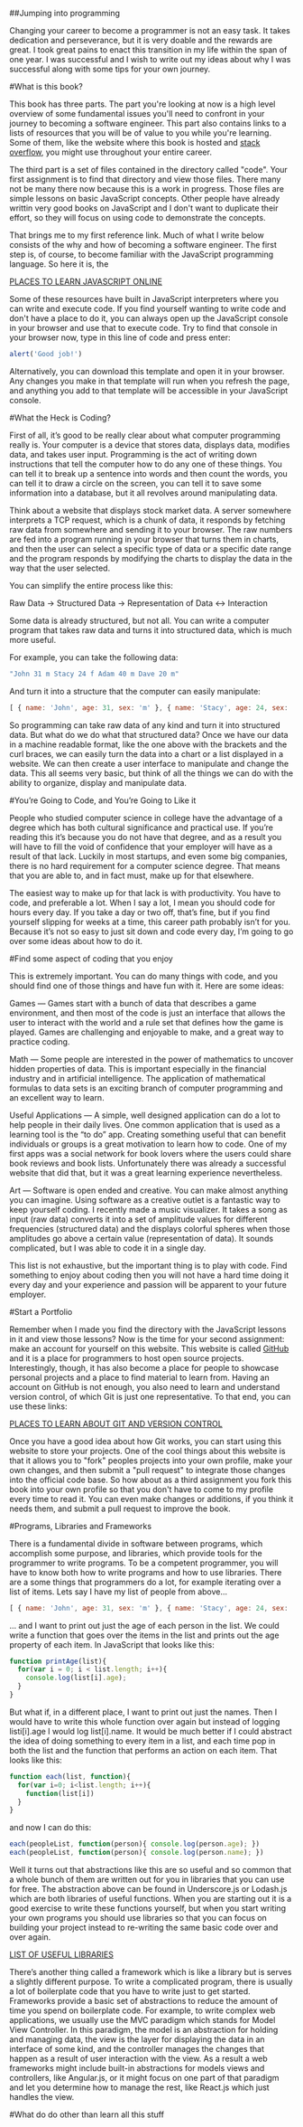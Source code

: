 ##Jumping into programming

Changing your career to become a programmer is not an easy task. It takes dedication and perseverance, but it is very doable and the rewards are great. I took great pains to enact this transition in my life within the span of one year. I was successful and I wish to write out my ideas about why I was successful along with some tips for your own journey.

#What is this book?

This book has three parts. The part you're looking at now is a high level overview of some fundamental issues you'll need to confront in your journey to becoming a software engineer. This part also contains links to a lists of resources that you will be of value to you while you're learning. Some of them, like the website where this book is hosted and [stack overflow](www.stackoverflow.com), you might use throughout your entire career.

The third part is a set of files contained in the directory called "code". Your first assignment is to find that directory and view those files. There many not be many there now because this is a work in progress. Those files are simple lessons on basic JavaScript concepts. Other people have already writtin very good books on JavaScript and I don't want to duplicate their effort, so they will focus on using code to demonstrate the concepts.

That brings me to my first reference link. Much of what I write below consists of the why and how of becoming a software engineer. The first step is, of course, to become familiar with the JavaScript programming language. So here it is, the

[PLACES TO LEARN JAVASCRIPT ONLINE](link)

Some of these resources have built in JavaScript interpreters where you can write and execute code. If you find yourself wanting to write code and don't have a place to do it, you can always open up the JavaScript console in your browser and use that to execute code. Try to find that console in your browser now, type in this line of code and press enter:

```javascript
alert('Good job!')
```

Alternatively, you can download this template and open it in your browser. Any changes you make in that template will run when you refresh the page, and anything you add to that template will be accessible in your JavaScript console.

#What the Heck is Coding?

First of all, it’s good to be really clear about what computer programming really is. Your computer is a device that stores data, displays data, modifies data, and takes user input. Programming is the act of writing down instructions that tell the computer how to do any one of these things. You can tell it to break up a sentence into words and then count the words, you can tell it to draw a circle on the screen, you can tell it to save some information into a database, but it all revolves around manipulating data. 

Think about a website that displays stock market data. A server somewhere interprets a TCP request, which is a chunk of data, it responds by fetching raw data from somewhere and sending it to your browser. The raw numbers are fed into a program running in your browser that turns them in charts, and then the user can select a specific type of data or a specific date range and the program responds by modifying the charts to display the data in the way that the user selected.

You can simplify the entire process like this: 

Raw Data -> Structured Data -> Representation of Data <-> Interaction

Some data is already structured, but not all. You can write a computer program that takes raw data and turns it into structured data, which is much more useful. 

For example, you can take the following data:

```javascript
"John 31 m Stacy 24 f Adam 40 m Dave 20 m"
```

And turn it into a structure that the computer can easily manipulate:

```javascript
[ { name: 'John', age: 31, sex: 'm' }, { name: 'Stacy', age: 24, sex: 'f' } ]
```

So programming can take raw data of any kind and turn it into structured data. But what do we do what that structured data? Once we have our data in a machine readable format, like the one above with the brackets and the curl braces, we can easily turn the data into a chart or a list displayed in a website. We can then create a user interface to manipulate and change the data. This all seems very basic, but think of all the things we can do with the ability to organize, display and manipulate data.

#You’re Going to Code, and You’re Going to Like it

People who studied computer science in college have the advantage of a degree which has both cultural significance and practical use. If you’re reading this it’s because you do not have that degree, and as a result you will have to fill the void of confidence that your employer will have as a result of that lack. Luckily in most startups, and even some big companies, there is no hard requirement for a computer science degree. That means that you are able to, and in fact must, make up for that elsewhere.

The easiest way to make up for that lack is with productivity. You have to code, and preferable a lot. When I say a lot, I mean you should code for hours every day. If you take a day or two off, that’s fine, but if you find yourself slipping for weeks at a time, this career path probably isn’t for you. Because it’s not so easy to just sit down and code every day, I’m going to go over some ideas about how to do it.

#Find some aspect of coding that you enjoy

This is extremely important. You can do many things with code, and you should find one of those things and have fun with it. Here are some ideas:

Games — Games start with a bunch of data that describes a game environment, and then most of the code is just an interface that allows the user to interact with the world and a rule set that defines how the game is played. Games are challenging and enjoyable to make, and a great way to practice coding.

Math — Some people are interested in the power of mathematics to uncover hidden properties of data. This is important especially in the financial industry and in artificial intelligence. The application of mathematical formulas to data sets is an exciting branch of computer programming and an excellent way to learn.

Useful Applications — A simple, well designed application can do a lot to help people in their daily lives. One common application that is used as a learning tool is the “to do” app. Creating something useful that can benefit individuals or groups is a great motivation to learn how to code. One of my first apps was a social network for book lovers where the users could share book reviews and book lists. Unfortunately there was already a successful website that did that, but it was a great learning experience nevertheless.

Art — Software is open ended and creative. You can make almost anything you can imagine. Using software as a creative outlet is a fantastic way to keep yourself coding. I recently made a music visualizer. It takes a song as input (raw data) converts it into a set of amplitude values for different frequencies (structured data) and the displays colorful spheres when those amplitudes go above a certain value (representation of data). It sounds complicated, but I was able to code it in a single day.

This list is not exhaustive, but the important thing is to play with code. Find something to enjoy about coding then you will not have a hard time doing it every day and your experience and passion will be apparent to your future employer.

#Start a Portfolio

Remember when I made you find the directory with the JavaScript lessons in it and view those lessons? Now is the time for your second assignment: make an account for yourself on this website. This website is called [GitHub](www.github.com) and it is a place for programmers to host open source projects. Interestingly, though, it has also become a place for people to showcase personal projects and a place to find material to learn from. Having an account on GitHub is not enough, you also need to learn and understand version control, of which Git is just one representative. To that end, you can use these links:

[PLACES TO LEARN ABOUT GIT AND VERSION CONTROL](link)

Once you have a good idea about how Git works, you can start using this website to store your projects. One of the cool things about this website is that it allows you to "fork" peoples projects into your own profile, make your own changes, and then submit a "pull request" to integrate those changes into the official code base. So how about as a third assignment you fork this book into your own profile so that you don't have to come to my profile every time to read it. You can even make changes or additions, if you think it needs them, and submit a pull request to improve the book.

#Programs, Libraries and Frameworks

There is a fundamental divide in software between programs, which accomplish some purpose, and libraries, which provide tools for the programmer to write programs. To be a competent programmer, you will have to know both how to write programs and how to use libraries. There are a some things that programmers do a lot, for example iterating over a list of items. Lets say I have my list of people from above…

```javascript
[ { name: 'John', age: 31, sex: 'm' }, { name: 'Stacy', age: 24, sex: 'f' } ]
```

… and I want to print out just the age of each person in the list. We could write a function that goes over the items in the list and prints out the age property of each item. In JavaScript that looks like this:

```javascript
function printAge(list){
  for(var i = 0; i < list.length; i++){
    console.log(list[i].age);
  }
}
```

But what if, in a different place, I want to print out just the names. Then I would have to write this whole function over again but instead of logging listi[i].age I would log list[i].name. It would be much better if I could abstract the idea of doing something to every item in a list, and each time pop in both the list and the function that performs an action on each item. That looks like this:

```javascript
function each(list, function){
  for(var i=0; i<list.length; i++){
    function(list[i])
  }
}
```
and now I can do this:

```javascript
each(peopleList, function(person){ console.log(person.age); })
each(peopleList, function(person){ console.log(person.name); })
```

Well it turns out that abstractions like this are so useful and so common that a whole bunch of them are written out for you in libraries that you can use for free. The abstraction above can be found in Underscore.js or Lodash.js which are both libraries of useful functions. When you are starting out it is a good exercise to write these functions yourself, but when you start writing your own programs you should use libraries so that you can focus on building your project instead to re-writing the same basic code over and over again.

[LIST OF USEFUL LIBRARIES](link)

There’s another thing called a framework which is like a library but is serves a slightly different purpose. To write a complicated program, there is usually a lot of boilerplate code that you have to write just to get started. Frameworks provide a basic set of abstractions to reduce the amount of time you spend on boilerplate code. For example, to write complex web applications, we usually use the MVC paradigm which stands for Model View Controller. In this paradigm, the model is an abstraction for holding and managing data, the view is the layer for displaying the data in an interface of some kind, and the controller manages the changes that happen as a result of user interaction with the view. As a result a web frameworks might include built-in abstractions for models views and controllers, like Angular.js, or it might focus on one part of that paradigm and let you determine how to manage the rest, like React.js which just handles the view.

#What do do other than learn all this stuff
